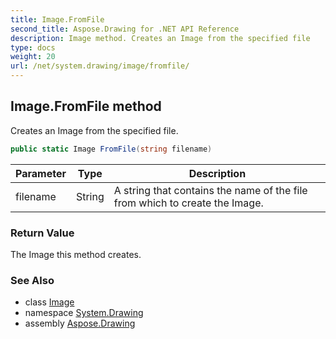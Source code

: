 ```yaml
---
title: Image.FromFile
second_title: Aspose.Drawing for .NET API Reference
description: Image method. Creates an Image from the specified file
type: docs
weight: 20
url: /net/system.drawing/image/fromfile/
---
```

## Image.FromFile method

Creates an Image from the specified file.

```csharp
public static Image FromFile(string filename)
```

| Parameter | Type | Description |
| --- | --- | --- |
| filename | String | A string that contains the name of the file from which to create the Image. |

### Return Value

The Image this method creates.

### See Also

* class [Image](../)
* namespace [System.Drawing](../../image/)
* assembly [Aspose.Drawing](../../../)


